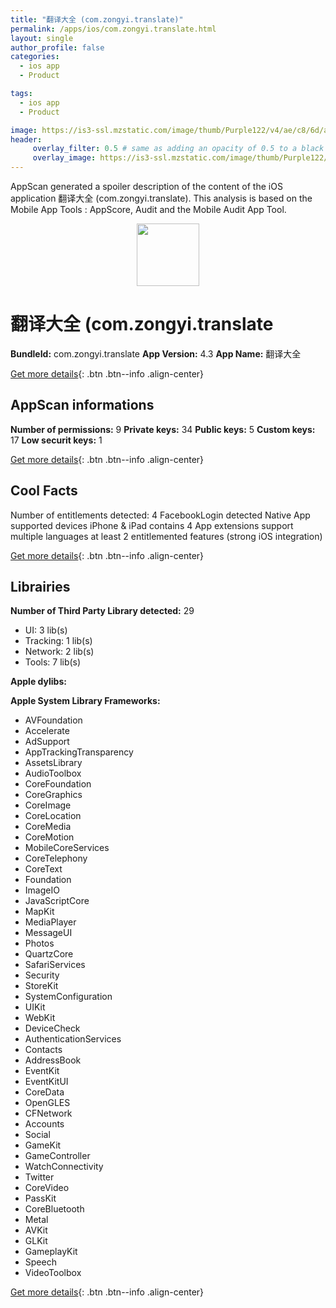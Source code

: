 ```yaml
---
title: "翻译大全 (com.zongyi.translate)"
permalink: /apps/ios/com.zongyi.translate.html
layout: single
author_profile: false
categories: 
  - ios app 
  - Product 

tags: 
  - ios app 
  - Product 

image: https://is3-ssl.mzstatic.com/image/thumb/Purple122/v4/ae/c8/6d/aec86df8-c674-4be6-2b65-2ce4974fdeaa/AppIcon-0-1x_U007emarketing-0-7-0-0-sRGB-85-220.png/512x512bb.jpg
header: 
     overlay_filter: 0.5 # same as adding an opacity of 0.5 to a black background
     overlay_image: https://is3-ssl.mzstatic.com/image/thumb/Purple122/v4/ae/c8/6d/aec86df8-c674-4be6-2b65-2ce4974fdeaa/AppIcon-0-1x_U007emarketing-0-7-0-0-sRGB-85-220.png/512x512bb.jpg
---
```

AppScan generated a spoiler description of the content of the iOS application 翻译大全 (com.zongyi.translate). This analysis is based on the Mobile App Tools : AppScore, Audit and the Mobile Audit App Tool.

  
  
<div style="text-align: center;"><img src="https://is3-ssl.mzstatic.com/image/thumb/Purple122/v4/ae/c8/6d/aec86df8-c674-4be6-2b65-2ce4974fdeaa/AppIcon-0-1x_U007emarketing-0-7-0-0-sRGB-85-220.png/512x512bb.jpg" width="100" height="100"></div>  
  
# 翻译大全 (com.zongyi.translate

**BundleId:** com.zongyi.translate
**App Version:** 4.3
**App Name:** 翻译大全


[Get more details](/pricing.html){: .btn .btn--info .align-center}  
  
## AppScan informations 

**Number of permissions:** 9
**Private keys:** 34
**Public keys:** 5
**Custom keys:** 17
**Low securit keys:** 1
  
[Get more details](/pricing.html){: .btn .btn--info .align-center}

## Cool Facts

Number of entitlements detected: 4
FacebookLogin detected
Native App
supported devices iPhone & iPad
contains 4 App extensions
support multiple languages
at least 2 entitlemented features (strong iOS integration)
  
[Get more details](/pricing.html){: .btn .btn--info .align-center}

## Librairies 
**Number of Third Party Library detected:** 29
- UI: 3 lib(s)
- Tracking: 1 lib(s)
- Network: 2 lib(s)
- Tools: 7 lib(s)

**Apple dylibs:**


**Apple System Library Frameworks:**
- AVFoundation
- Accelerate
- AdSupport
- AppTrackingTransparency
- AssetsLibrary
- AudioToolbox
- CoreFoundation
- CoreGraphics
- CoreImage
- CoreLocation
- CoreMedia
- CoreMotion
- MobileCoreServices
- CoreTelephony
- CoreText
- Foundation
- ImageIO
- JavaScriptCore
- MapKit
- MediaPlayer
- MessageUI
- Photos
- QuartzCore
- SafariServices
- Security
- StoreKit
- SystemConfiguration
- UIKit
- WebKit
- DeviceCheck
- AuthenticationServices
- Contacts
- AddressBook
- EventKit
- EventKitUI
- CoreData
- OpenGLES
- CFNetwork
- Accounts
- Social
- GameKit
- GameController
- WatchConnectivity
- Twitter
- CoreVideo
- PassKit
- CoreBluetooth
- Metal
- AVKit
- GLKit
- GameplayKit
- Speech
- VideoToolbox


  
[Get more details](/pricing.html){: .btn .btn--info .align-center}

